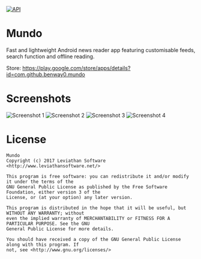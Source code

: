 [![API](https://img.shields.io/badge/API-16%2B-brightgreen.svg?style=flat)](https://android-arsenal.com/api?level=16)

# Mundo
Fast and lightweight Android news reader app featuring customisable feeds, search function and offline reading.

Store: https://play.google.com/store/apps/details?id=com.github.benway0.mundo

# Screenshots
![Screenshot 1](https://lh3.googleusercontent.com/-RSrLqsq5Y5C8-MGeSJ_Wg7PQGZVapGn2koGzyZkcG2kJT-QMm4pOu49CF1QzUMBUdk=h310) ![Screenshot 2](https://lh3.googleusercontent.com/lcOrKocHLCQ3LNtlLiFXTejDZDxqpJyNRVTI111s03gXzNl2yMMw2p-tEyhDWLVdWw=h310) ![Screenshot 3](https://lh3.googleusercontent.com/H2ezzFMcPhJDNaGN2-Vhiv9bW6D0AMVV6-esI4OiDRCwmJJGwoqhkJst2hmKZUBGJMg=h310) ![Screenshot 4](https://lh3.googleusercontent.com/VFp5PIOjvUaQrEvcmDGyeu7QDWLgxPL7Fj1SGOI6LxKKqVVNHIjKtNHParafgdizPoM=h310)

# License
    Mundo
    Copyright (c) 2017 Leviathan Software <http://www.leviathansoftware.net/>
  
    This program is free software: you can redistribute it and/or modify it under the terms of the
    GNU General Public License as published by the Free Software Foundation, either version 3 of the
    License, or (at your option) any later version.
 
    This program is distributed in the hope that it will be useful, but WITHOUT ANY WARRANTY; without
    even the implied warranty of MERCHANTABILITY or FITNESS FOR A PARTICULAR PURPOSE. See the GNU
    General Public License for more details.
 
    You should have received a copy of the GNU General Public License along with this program. If
    not, see <http://www.gnu.org/licenses/>

